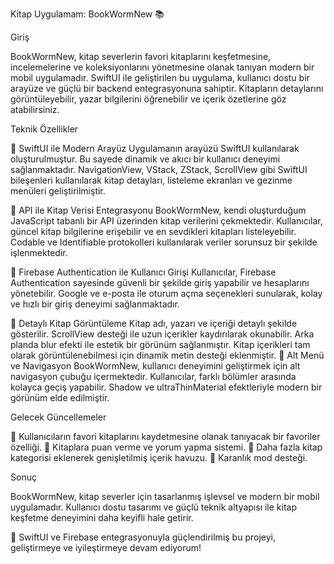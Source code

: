 Kitap Uygulamam: BookWormNew 📚

Giriş

BookWormNew, kitap severlerin favori kitaplarını keşfetmesine, incelemelerine ve koleksiyonlarını yönetmesine olanak tanıyan modern bir mobil uygulamadır. SwiftUI ile geliştirilen bu uygulama, kullanıcı dostu bir arayüze ve güçlü bir backend entegrasyonuna sahiptir. Kitapların detaylarını görüntüleyebilir, yazar bilgilerini öğrenebilir ve içerik özetlerine göz atabilirsiniz.

Teknik Özellikler

📌 SwiftUI ile Modern Arayüz
Uygulamanın arayüzü SwiftUI kullanılarak oluşturulmuştur. Bu sayede dinamik ve akıcı bir kullanıcı deneyimi sağlanmaktadır. NavigationView, VStack, ZStack, ScrollView gibi SwiftUI bileşenleri kullanılarak kitap detayları, listeleme ekranları ve gezinme menüleri geliştirilmiştir.

📌 API ile Kitap Verisi Entegrasyonu
BookWormNew, kendi oluşturduğum JavaScript tabanlı bir API üzerinden kitap verilerini çekmektedir. Kullanıcılar, güncel kitap bilgilerine erişebilir ve en sevdikleri kitapları listeleyebilir. Codable ve Identifiable protokolleri kullanılarak veriler sorunsuz bir şekilde işlenmektedir.

📌 Firebase Authentication ile Kullanıcı Girişi
Kullanıcılar, Firebase Authentication sayesinde güvenli bir şekilde giriş yapabilir ve hesaplarını yönetebilir. Google ve e-posta ile oturum açma seçenekleri sunularak, kolay ve hızlı bir giriş deneyimi sağlanmaktadır.

📌 Detaylı Kitap Görüntüleme
Kitap adı, yazarı ve içeriği detaylı şekilde gösterilir.
ScrollView desteği ile uzun içerikler kaydırılarak okunabilir.
Arka planda blur efekti ile estetik bir görünüm sağlanmıştır.
Kitap içerikleri tam olarak görüntülenebilmesi için dinamik metin desteği eklenmiştir.
📌 Alt Menü ve Navigasyon
BookWormNew, kullanıcı deneyimini geliştirmek için alt navigasyon çubuğu içermektedir. Kullanıcılar, farklı bölümler arasında kolayca geçiş yapabilir. Shadow ve ultraThinMaterial efektleriyle modern bir görünüm elde edilmiştir.

Gelecek Güncellemeler

📍 Kullanıcıların favori kitaplarını kaydetmesine olanak tanıyacak bir favoriler özelliği.
📍 Kitaplara puan verme ve yorum yapma sistemi.
📍 Daha fazla kitap kategorisi eklenerek genişletilmiş içerik havuzu.
📍 Karanlık mod desteği.

Sonuç

BookWormNew, kitap severler için tasarlanmış işlevsel ve modern bir mobil uygulamadır. Kullanıcı dostu tasarımı ve güçlü teknik altyapısı ile kitap keşfetme deneyimini daha keyifli hale getirir.

🚀 SwiftUI ve Firebase entegrasyonuyla güçlendirilmiş bu projeyi, geliştirmeye ve iyileştirmeye devam ediyorum!
